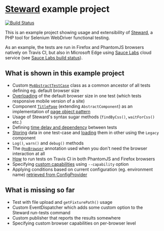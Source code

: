 # [Steward](https://github.com/lmc-eu/steward) example project
[![Build Status](https://img.shields.io/travis/lmc-eu/steward-example.svg?style=flat-square)](https://travis-ci.org/lmc-eu/steward-example)

This is an example project showing usage and extensibility of [Steward](https://github.com/lmc-eu/steward), a PHP tool for Selenium WebDriver functional testing.

As an example, the tests are run in Firefox and PhantomJS browsers natively on Travis CI, but also in Microsoft Edge using
[Sauce Labs](https://saucelabs.com/) cloud service (see [Sauce Labs build status](https://saucelabs.com/beta/builds/b6c93f43e6e9477580f05c5afdfb27e4)).

## What is shown in this example project
- Custom [`MyAbstractTestCase`](https://github.com/lmc-eu/steward-example/blob/master/selenium-tests/tests/MyAbstractTestCase.php) class as a common ancestor of all tests defining eg. default browser size
- [Overloading](https://github.com/lmc-eu/steward-example/blob/master/selenium-tests/tests/MobileTitlePageTest.php#L13-L16) of the default browser size in one test (which tests responsive mobile version of a site)
- Component [`TitlePage`](https://github.com/lmc-eu/steward-example/blob/master/selenium-tests/tests/Pages/TitlePage.php) (extending `AbstractComponent`) as an implementation of [page object pattern](http://martinfowler.com/bliki/PageObject.html)
- Usage of Steward's syntax sugar methods (`findByCss()`, `waitForCss()` etc.)
- Defining [time delay and dependency](https://github.com/lmc-eu/steward-example/blob/master/selenium-tests/tests/DelayedExampleTest.php#L17-L18) between tests
- [Storing](https://github.com/lmc-eu/steward-example/blob/master/selenium-tests/tests/SeedDataTest.php#L51) data in one test-case and [loading](https://github.com/lmc-eu/steward-example/blob/master/selenium-tests/tests/DelayedExampleTest.php#L28-L29) them in other using the `Legacy` component
- `Log()`, `warn()` and `debug()` methods
- The [`@noBrowser`](https://github.com/lmc-eu/steward-example/blob/master/selenium-tests/tests/SeedDataTest.php#L21) annotation used when you don't need the browser interaction at all
- [How](https://github.com/lmc-eu/steward-example/blob/master/.travis.yml) to run tests on Travis CI in both PhantomJS and Firefox browsers
- Specifying [custom capabilities](https://github.com/lmc-eu/steward-example/blob/master/.travis.yml) using `--capability` option
- Applying conditions based on current configuration (eg. environment name) [retrieved from ConfigProvider](https://github.com/lmc-eu/steward-example/blob/master/selenium-tests/tests/MyAbstractTestCase.php#L24-L26)

## What is missing so far
- Test with file upload and `getFixturePath()` usage
- Custom EventDispatcher which adds some custom option to the Steward run-tests command
- Custom publisher that reports the results somewhere
- Specifying custom browser capabilities on per-browser level
